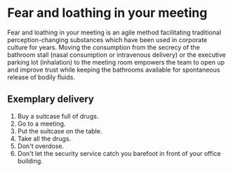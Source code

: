 # Fear and loathing in your meeting

Fear and loathing in your meeting is an agile method facilitating traditional perception-changing substances which have been used
in corporate culture for years. Moving the consumption from the secrecy of the bathroom stall (nasal consumption or intravenous delivery) or the executive parking lot (inhalation) to the meeting room empowers the team to open up and improve trust while keeping the bathrooms available for spontaneous release of bodily fluids.

## Exemplary delivery
1. Buy a suitcase full of drugs.
2. Go to a meeting.
3. Put the suitcase on the table.
4. Take all the drugs.
5. Don't overdose.
6. Don't let the security service catch you barefoot in front of your office building.
